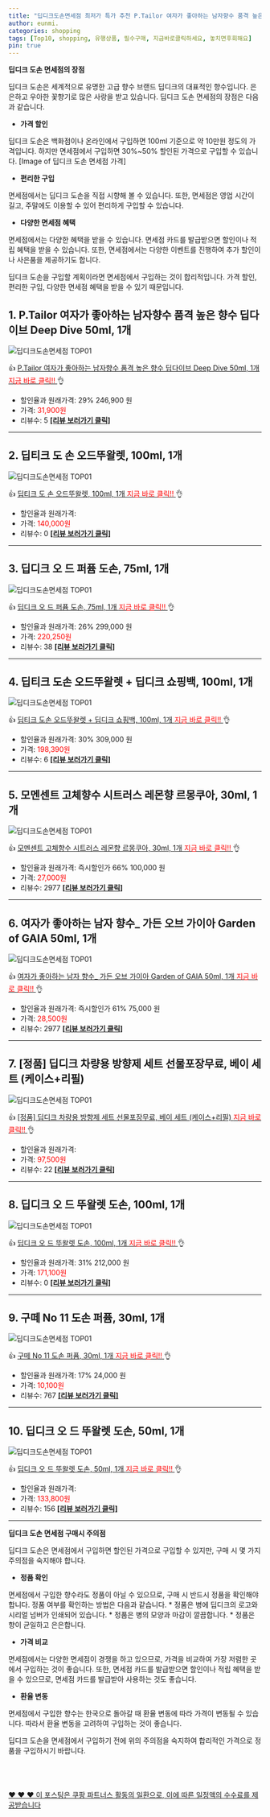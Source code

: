 ```yaml
---
title: "딥디크도손면세점 최저가 특가 추천 P.Tailor 여자가 좋아하는 남자향수 품격 높은 향수 딥다이브 Deep Dive 50ml, 1개 비교 장점 구매가이드"
author: eunmi.
categories: shopping
tags: [Top10, shopping, 유행상품, 필수구매, 지금바로클릭하세요, 놓치면후회해요]
pin: true
---
```

**딥디크 도손 면세점의 장점**

딥디크 도손은 세계적으로 유명한 고급 향수 브랜드 딥디크의 대표적인 향수입니다. 은은하고 우아한 꽃향기로 많은 사랑을 받고 있습니다. 딥디크 도손 면세점의 장점은 다음과 같습니다.

* **가격 할인**

딥디크 도손은 백화점이나 온라인에서 구입하면 100ml 기준으로 약 10만원 정도의 가격입니다. 하지만 면세점에서 구입하면 30%~50% 할인된 가격으로 구입할 수 있습니다.
[Image of 딥디크 도손 면세점 가격]

* **편리한 구입**

면세점에서는 딥디크 도손을 직접 시향해 볼 수 있습니다. 또한, 면세점은 영업 시간이 길고, 주말에도 이용할 수 있어 편리하게 구입할 수 있습니다.

* **다양한 면세점 혜택**

면세점에서는 다양한 혜택을 받을 수 있습니다. 면세점 카드를 발급받으면 할인이나 적립 혜택을 받을 수 있습니다. 또한, 면세점에서는 다양한 이벤트를 진행하여 추가 할인이나 사은품을 제공하기도 합니다.

딥디크 도손을 구입할 계획이라면 면세점에서 구입하는 것이 합리적입니다. 가격 할인, 편리한 구입, 다양한 면세점 혜택을 받을 수 있기 때문입니다.

   

## 1. P.Tailor 여자가 좋아하는 남자향수 품격 높은 향수 딥다이브 Deep Dive 50ml, 1개

![딥디크도손면세점 TOP01](https://thumbnail8.coupangcdn.com/thumbnails/remote/230x230ex/image/vendor_inventory/8af8/51e169a229f7adc6607dcfbd75e23aa62618d79ada97883bf76a14ff45dc.jpg)


👍 [P.Tailor 여자가 좋아하는 남자향수 품격 높은 향수 딥다이브 Deep Dive 50ml, 1개 <font color=red> 지금 바로 클릭!! </font> ](https://link.coupang.com/re/AFFSDP?lptag=AF3617701&subid=GithubCoopas&pageKey=7508166326&traceid=V0-153&itemId=19667605101&vendorItemId=82549671211) 👌 


- 할인율과 원래가격: 29%  246,900   원
- 가격: <span style='color:red'>31,900원</span>
- 리뷰수: 5  [**[리뷰 보러가기 클릭]**](https://link.coupang.com/re/AFFSDP?lptag=AF3617701&subid=GithubCoopas&pageKey=7508166326&traceid=V0-153&itemId=19667605101&vendorItemId=82549671211)

---


   

## 2. 딥티크 도 손 오드뚜왈렛, 100ml, 1개

![딥디크도손면세점 TOP01](https://thumbnail10.coupangcdn.com/thumbnails/remote/230x230ex/image/vendor_inventory/2cb6/19251768779e4346dd0ef1b4e0fb8ee0c95fb95b6436c7a7e4363a9323ac.jpg)


👍 [딥티크 도 손 오드뚜왈렛, 100ml, 1개 <font color=red> 지금 바로 클릭!! </font> ](https://link.coupang.com/re/AFFSDP?lptag=AF3617701&subid=GithubCoopas&pageKey=23188056&traceid=V0-153&itemId=90182177&vendorItemId=86150213458) 👌 


- 할인율과 원래가격: 
- 가격: <span style='color:red'>140,000원</span>
- 리뷰수: 0  [**[리뷰 보러가기 클릭]**](https://link.coupang.com/re/AFFSDP?lptag=AF3617701&subid=GithubCoopas&pageKey=23188056&traceid=V0-153&itemId=90182177&vendorItemId=86150213458)

---


   

## 3. 딥디크 오 드 퍼퓸 도손, 75ml, 1개

![딥디크도손면세점 TOP01](https://thumbnail7.coupangcdn.com/thumbnails/remote/230x230ex/image/vendor_inventory/ed7b/2fe035e463fa63763aee0da96f6a10cb310333fc305e066f57505bf34a5d.jpg)


👍 [딥디크 오 드 퍼퓸 도손, 75ml, 1개 <font color=red> 지금 바로 클릭!! </font> ](https://link.coupang.com/re/AFFSDP?lptag=AF3617701&subid=GithubCoopas&pageKey=7166684610&traceid=V0-153&itemId=18046570891&vendorItemId=85200783172) 👌 


- 할인율과 원래가격: 26%  299,000   원
- 가격: <span style='color:red'>220,250원</span>
- 리뷰수: 38  [**[리뷰 보러가기 클릭]**](https://link.coupang.com/re/AFFSDP?lptag=AF3617701&subid=GithubCoopas&pageKey=7166684610&traceid=V0-153&itemId=18046570891&vendorItemId=85200783172)

---


   

## 4. 딥티크 도손 오드뚜왈렛 + 딥디크 쇼핑백, 100ml, 1개

![딥디크도손면세점 TOP01](https://thumbnail8.coupangcdn.com/thumbnails/remote/230x230ex/image/vendor_inventory/1045/75af16c273e8a9fe60e153d6ff7316ab3d48e0ce0828e8d3214686bfa3f2.png)


👍 [딥티크 도손 오드뚜왈렛 + 딥디크 쇼핑백, 100ml, 1개 <font color=red> 지금 바로 클릭!! </font> ](https://link.coupang.com/re/AFFSDP?lptag=AF3617701&subid=GithubCoopas&pageKey=6695199054&traceid=V0-153&itemId=15486493641&vendorItemId=83455673696) 👌 


- 할인율과 원래가격: 30%  309,000   원
- 가격: <span style='color:red'>198,390원</span>
- 리뷰수: 6  [**[리뷰 보러가기 클릭]**](https://link.coupang.com/re/AFFSDP?lptag=AF3617701&subid=GithubCoopas&pageKey=6695199054&traceid=V0-153&itemId=15486493641&vendorItemId=83455673696)

---


   

## 5. 모멘센트 고체향수 시트러스 레몬향 르몽쿠아, 30ml, 1개

![딥디크도손면세점 TOP01](https://thumbnail9.coupangcdn.com/thumbnails/remote/230x230ex/image/retail/images/2023/06/30/15/9/ff55d84f-85aa-4c92-b019-0329c9f4300e.jpg)


👍 [모멘센트 고체향수 시트러스 레몬향 르몽쿠아, 30ml, 1개 <font color=red> 지금 바로 클릭!! </font> ](https://link.coupang.com/re/AFFSDP?lptag=AF3617701&subid=GithubCoopas&pageKey=7440080321&traceid=V0-153&itemId=19344727686&vendorItemId=86432904686) 👌 


- 할인율과 원래가격: 즉시할인가 66%  100,000   원
- 가격: <span style='color:red'>27,000원</span>
- 리뷰수: 2977  [**[리뷰 보러가기 클릭]**](https://link.coupang.com/re/AFFSDP?lptag=AF3617701&subid=GithubCoopas&pageKey=7440080321&traceid=V0-153&itemId=19344727686&vendorItemId=86432904686)

---


   

## 6. 여자가 좋아하는 남자 향수_ 가든 오브 가이아 Garden of GAIA 50ml, 1개

![딥디크도손면세점 TOP01](https://thumbnail10.coupangcdn.com/thumbnails/remote/230x230ex/image/vendor_inventory/ef65/5970ed445417442a10281bbc2ae36cc74daa75701a5a879852e855a04015.jpg)


👍 [여자가 좋아하는 남자 향수_ 가든 오브 가이아 Garden of GAIA 50ml, 1개 <font color=red> 지금 바로 클릭!! </font> ](https://link.coupang.com/re/AFFSDP?lptag=AF3617701&subid=GithubCoopas&pageKey=6460519502&traceid=V0-153&itemId=14058721528&vendorItemId=81593881091) 👌 


- 할인율과 원래가격: 즉시할인가 61%  75,000   원
- 가격: <span style='color:red'>28,500원</span>
- 리뷰수: 2977  [**[리뷰 보러가기 클릭]**](https://link.coupang.com/re/AFFSDP?lptag=AF3617701&subid=GithubCoopas&pageKey=6460519502&traceid=V0-153&itemId=14058721528&vendorItemId=81593881091)

---


   

## 7. [정품] 딥디크 차량용 방향제 세트 선물포장무료, 베이 세트 (케이스+리필)

![딥디크도손면세점 TOP01](https://thumbnail9.coupangcdn.com/thumbnails/remote/230x230ex/image/vendor_inventory/79b5/f507d4b4e1d5a8daae5355899bb17d3918fa7809e0f469d7d25e55939da5.jpg)


👍 [[정품] 딥디크 차량용 방향제 세트 선물포장무료, 베이 세트 (케이스+리필) <font color=red> 지금 바로 클릭!! </font> ](https://link.coupang.com/re/AFFSDP?lptag=AF3617701&subid=GithubCoopas&pageKey=6730390757&traceid=V0-153&itemId=15679652638&vendorItemId=86007043907) 👌 


- 할인율과 원래가격: 
- 가격: <span style='color:red'>97,500원</span>
- 리뷰수: 22  [**[리뷰 보러가기 클릭]**](https://link.coupang.com/re/AFFSDP?lptag=AF3617701&subid=GithubCoopas&pageKey=6730390757&traceid=V0-153&itemId=15679652638&vendorItemId=86007043907)

---


   

## 8. 딥디크 오 드 뚜왈렛 도손, 100ml, 1개

![딥디크도손면세점 TOP01](https://thumbnail9.coupangcdn.com/thumbnails/remote/230x230ex/image/vendor_inventory/4cdf/16647fd03281257439b76b00bf07b23fac9f40272c8912f225345d35a901.jpg)


👍 [딥디크 오 드 뚜왈렛 도손, 100ml, 1개 <font color=red> 지금 바로 클릭!! </font> ](https://link.coupang.com/re/AFFSDP?lptag=AF3617701&subid=GithubCoopas&pageKey=7101443516&traceid=V0-153&itemId=17727859585&vendorItemId=85200783364) 👌 


- 할인율과 원래가격: 31%  212,000   원
- 가격: <span style='color:red'>171,100원</span>
- 리뷰수: 0  [**[리뷰 보러가기 클릭]**](https://link.coupang.com/re/AFFSDP?lptag=AF3617701&subid=GithubCoopas&pageKey=7101443516&traceid=V0-153&itemId=17727859585&vendorItemId=85200783364)

---


   

## 9. 구떼 No 11 도손 퍼퓸, 30ml, 1개

![딥디크도손면세점 TOP01](https://thumbnail10.coupangcdn.com/thumbnails/remote/230x230ex/image/retail/images/2020/09/22/9/2/60d1f8a5-f468-4054-ab36-18eaadc2eeff.jpg)


👍 [구떼 No 11 도손 퍼퓸, 30ml, 1개 <font color=red> 지금 바로 클릭!! </font> ](https://link.coupang.com/re/AFFSDP?lptag=AF3617701&subid=GithubCoopas&pageKey=2151139160&traceid=V0-153&itemId=3653119328&vendorItemId=71638581591) 👌 


- 할인율과 원래가격: 17%  24,000   원
- 가격: <span style='color:red'>10,100원</span>
- 리뷰수: 767  [**[리뷰 보러가기 클릭]**](https://link.coupang.com/re/AFFSDP?lptag=AF3617701&subid=GithubCoopas&pageKey=2151139160&traceid=V0-153&itemId=3653119328&vendorItemId=71638581591)

---


   

## 10. 딥디크 오 드 뚜왈렛 도손, 50ml, 1개

![딥디크도손면세점 TOP01](https://thumbnail8.coupangcdn.com/thumbnails/remote/230x230ex/image/vendor_inventory/b8a4/1bbe01220fd6fa7977953513626f247811d2149e86cd958b23a29df68786.jpg)


👍 [딥디크 오 드 뚜왈렛 도손, 50ml, 1개 <font color=red> 지금 바로 클릭!! </font> ](https://link.coupang.com/re/AFFSDP?lptag=AF3617701&subid=GithubCoopas&pageKey=7166684666&traceid=V0-153&itemId=15596724418&vendorItemId=70756927898) 👌 


- 할인율과 원래가격: 
- 가격: <span style='color:red'>133,800원</span>
- 리뷰수: 156  [**[리뷰 보러가기 클릭]**](https://link.coupang.com/re/AFFSDP?lptag=AF3617701&subid=GithubCoopas&pageKey=7166684666&traceid=V0-153&itemId=15596724418&vendorItemId=70756927898)

---
**딥디크 도손 면세점 구매시 주의점**

딥디크 도손은 면세점에서 구입하면 할인된 가격으로 구입할 수 있지만, 구매 시 몇 가지 주의점을 숙지해야 합니다.

* **정품 확인**

면세점에서 구입한 향수라도 정품이 아닐 수 있으므로, 구매 시 반드시 정품을 확인해야 합니다. 정품 여부를 확인하는 방법은 다음과 같습니다.
    * 정품은 병에 딥디크의 로고와 시리얼 넘버가 인쇄되어 있습니다.
    * 정품은 병의 모양과 마감이 깔끔합니다.
    * 정품은 향이 균일하고 은은합니다.

* **가격 비교**

면세점에서는 다양한 면세점이 경쟁을 하고 있으므로, 가격을 비교하여 가장 저렴한 곳에서 구입하는 것이 좋습니다. 또한, 면세점 카드를 발급받으면 할인이나 적립 혜택을 받을 수 있으므로, 면세점 카드를 발급받아 사용하는 것도 좋습니다.

* **환율 변동**

면세점에서 구입한 향수는 한국으로 돌아갈 때 환율 변동에 따라 가격이 변동될 수 있습니다. 따라서 환율 변동을 고려하여 구입하는 것이 좋습니다.

딥디크 도손을 면세점에서 구입하기 전에 위의 주의점을 숙지하여 합리적인 가격으로 정품을 구입하시기 바랍니다.<br><br><br><br><br> [ ❤ ❤ ❤ 이 포스팅은 쿠팡 파트너스 활동의 일환으로, 이에 따른 일정액의 수수료를 제공받습니다](https://link.coupang.com/a/bcEFyh)